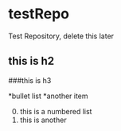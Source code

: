 # testRepo
Test Repository, delete this later

## this is h2

###this is h3

*bullet list
*another item

0. this is a numbered list
1. this is another
